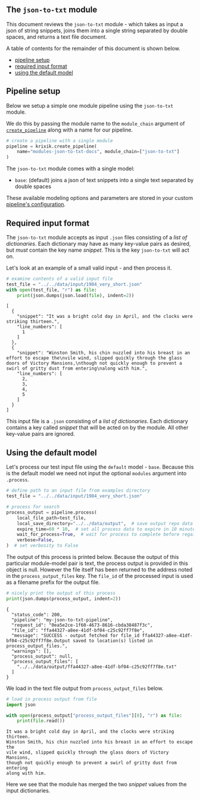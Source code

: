 ## The `json-to-txt` module

This document reviews the `json-to-txt` module - which takes as input a json of string snippets, joins them into a single string separated by double spaces, and returns a text file document.

A table of contents for the remainder of this document is shown below.


- [pipeline setup](#pipeline-setup)
- [required input format](#required-input-format)
- [using the default model](#using-the-default-model)

## Pipeline setup

Below we setup a simple one module pipeline using the `json-to-txt` module.

We do this by passing the module name to the `module_chain` argument of [`create_pipeline`](system/create_save_load.md) along with a name for our pipeline.


```python
# create a pipeline with a single module
pipeline = krixik.create_pipeline(
    name="modules-json-to-txt-docs", module_chain=["json-to-txt"]
)
```

The `json-to-txt` module comes with a single model:

- `base`: (default) joins a json of text snippets into a single text separated by double spaces

These available modeling options and parameters are stored in your custom [pipeline's configuration](system/create_save_load.md).

## Required input format

The `json-to-txt` module accepts as input `.json` files consisting of a *list of dictionaries*.  Each dictionary may have as many key-value pairs as desired, but *must* contain the key name *snippet*.  This is the key `json-to-txt` will act on.

Let's look at an example of a small valid input - and then process it.


```python
# examine contents of a valid input file
test_file = "../../data/input/1984_very_short.json"
with open(test_file, "r") as file:
    print(json.dumps(json.load(file), indent=2))
```

    [
      {
        "snippet": "It was a bright cold day in April, and the clocks were striking thirteen.",
        "line_numbers": [
          1
        ]
      },
      {
        "snippet": "Winston Smith, his chin nuzzled into his breast in an effort to escape the\nvile wind, slipped quickly through the glass doors of Victory Mansions,\nthough not quickly enough to prevent a swirl of gritty dust from entering\nalong with him.",
        "line_numbers": [
          2,
          3,
          4,
          5
        ]
      }
    ]


This input file is a `.json` consisting of a *list of dictionaries*.  Each dictionary contains a key called *snippet* that will be acted on by the module.  All other key-value pairs are ignored.

## Using the default model

Let's process our test input file using the `default` model - `base`.  Because this is the default model we need not input the optional `modules` argument into `.process`.


```python
# define path to an input file from examples directory
test_file = "../../data/input/1984_very_short.json"

# process for search
process_output = pipeline.process(
    local_file_path=test_file,
    local_save_directory="../../data/output",  # save output repo data output subdir
    expire_time=60 * 10,  # set all process data to expire in 10 minutes
    wait_for_process=True,  # wait for process to complete before regaining ide
    verbose=False,
)  # set verbosity to False
```

The output of this process is printed below.  Because the output of this particular module-model pair is text, the process output is provided in this object is null.  However the file itself has been returned to the address noted in the `process_output_files` key.  The `file_id` of the processed input is used as a filename prefix for the output file.


```python
# nicely print the output of this process
print(json.dumps(process_output, indent=2))
```

    {
      "status_code": 200,
      "pipeline": "my-json-to-txt-pipeline",
      "request_id": "0ea5e2ce-1f60-4673-8616-cbda38487f3c",
      "file_id": "ffa44327-a8ee-41df-bf04-c25c92ff7f8e",
      "message": "SUCCESS - output fetched for file_id ffa44327-a8ee-41df-bf04-c25c92ff7f8e.Output saved to location(s) listed in process_output_files.",
      "warnings": [],
      "process_output": null,
      "process_output_files": [
        "../../data/output/ffa44327-a8ee-41df-bf04-c25c92ff7f8e.txt"
      ]
    }


We load in the text file output from `process_output_files` below. 


```python
# load in process output from file
import json

with open(process_output["process_output_files"][0], "r") as file:
    print(file.read())
```

    It was a bright cold day in April, and the clocks were striking thirteen.
    Winston Smith, his chin nuzzled into his breast in an effort to escape the
    vile wind, slipped quickly through the glass doors of Victory Mansions,
    though not quickly enough to prevent a swirl of gritty dust from entering
    along with him.


Here we see that the module has merged the two *snippet* values from the input dictionaries.
